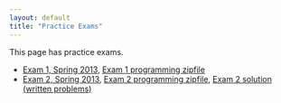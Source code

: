 ```yaml
---
layout: default
title: "Practice Exams"
---
```


This page has practice exams.

* [Exam 1, Spring 2013](cs101-spring2013-exam1.pdf), [Exam 1 programming zipfile](cs101-spring2013-exam1-programming.zip)
* [Exam 2, Spring 2013](cs101-spring2013-exam2.pdf), [Exam 2 programming zipfile](cs101-spring2013-exam2-programming.zip), [Exam 2 solution (written problems)](cs101-spring2013-exam2-solution.pdf)
